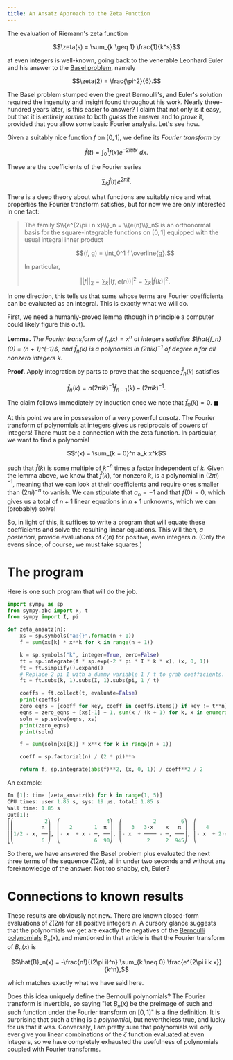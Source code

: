```yaml
---
title: An Ansatz Approach to the Zeta Function
---
```


The evaluation of Riemann's zeta function

$$\zeta(s) = \sum_{k \geq 1} \frac{1}{k^s}$$

at even integers is well-known, going back to the venerable Leonhard Euler and
his answer to the [Basel problem](https://en.wikipedia.org/wiki/Basel_problem),
namely

$$\zeta(2) = \frac{\pi^2}{6}.$$

The Basel problem stumped even the great Bernoulli's, and Euler's solution
required the ingenuity and insight found throughout his work. Nearly
three-hundred years later, is this easier to answer? I claim that not only is
it easy, but that it is *entirely routine* to both *guess* the answer and to
*prove* it, provided that you allow some basic Fourier analysis. Let's see how.

Given a suitably nice function $f$ on $[0, 1]$, we define its *Fourier
transform* by

$$\hat{f}(t) = \int_0^1 f(x) e^{-2\pi i t x}\ dx.$$

These are the coefficients of the Fourier series

$$\sum_k \hat{f}(t) e^{2\pi i t}.$$

There is a deep theory about what functions are suitably nice and what
properties the Fourier transform satisfies, but for now we are only interested
in one fact:

> The family $\\{e^{2\pi i n x}\\}_n = \\{e(n)\\}_n$ is an orthonormal basis for
the square-integrable functions on $[0, 1]$ equipped with the usual integral
inner product
>
>   $$(f, g) = \int_0^1 f \overline{g}.$$
>
> In particular,
>
> $$||f||_2 = \sum_k |(f, e(n))|^2 = \sum_k |\hat{f}(k)|^2.$$

In one direction, this tells us that sums whose terms are Fourier coefficients
can be evaluated as an integral. This is exactly what we will do.

First, we need a humanly-proved lemma (though in principle a computer could
likely figure this out).

**Lemma.** *The Fourier transform of $f_n(x) = x^n$ at integers satisfies
$\hat{f_n}(0) = (n + 1)^{-1}$, and $\hat{f}_n(k)$ is a polynomial in $(2\pi
i k)^{-1}$ of degree $n$ for all nonzero integers $k$.*

**Proof.** Apply integration by parts to prove that the sequence $\hat{f}_n(k)$
satisfies

$$\hat{f}_n(k) = n(2\pi i k)^{-1} \hat{f}_{n - 1}(k) - (2\pi i k)^{-1}.$$

The claim follows immediately by induction once we note that $\hat{f}_0(k)
= 0$. $\blacksquare$

At this point we are in possession of a very powerful *ansatz*. The Fourier
transform of polynomials at integers gives us reciprocals of powers of
integers! There must be a connection with the zeta function. In particular, we
want to find a polynomial

$$f(x) = \sum_{k = 0}^n a_k x^k$$

such that $\hat{f}(k)$ is some multiple of $k^{-n}$ times a factor independent
of $k$. Given the lemma above, we know that $\hat{f}(k)$, for nonzero $k$, is
a polynomial in $(2\pi i)^{-1}$, meaning that we can look at their coefficients
and require ones smaller than $(2\pi i)^{-n}$ to vanish. We can stipulate that
$a_n = -1$ and that $\hat{f}(0) = 0$, which gives us a total of $n + 1$ linear
equations in $n + 1$ unknowns, which we can (probably) solve!

So, in light of this, it suffices to write a program that will equate these
coefficients and solve the resulting linear equations. This will then, *a
posteriori*, provide evaluations of $\zeta(n)$ for positive, even integers $n$.
(Only the evens since, of course, we must take squares.)

# The program

Here is one such program that will do the job.

```python
import sympy as sp
from sympy.abc import x, t
from sympy import I, pi

def zeta_ansatz(n):
    xs = sp.symbols("a:{}".format(n + 1))
    f = sum(xs[k] * x**k for k in range(n + 1))

    k = sp.symbols("k", integer=True, zero=False)
    ft = sp.integrate(f * sp.exp(-2 * pi * I * k * x), (x, 0, 1))
    ft = ft.simplify().expand()
    # Replace 2 pi I with a dummy variable 1 / t to grab coefficients.
    ft = ft.subs(k, 1).subs(I, 1).subs(pi, 1 / t)

    coeffs = ft.collect(t, evaluate=False)
    print(coeffs)
    zero_eqns = [coeff for key, coeff in coeffs.items() if key != t**n]
    eqns = zero_eqns + [xs[-1] + 1, sum(x / (k + 1) for k, x in enumerate(xs))]
    soln = sp.solve(eqns, xs)
    print(zero_eqns)
    print(soln)

    f = sum(soln[xs[k]] * x**k for k in range(n + 1))

    coeff = sp.factorial(n) / (2 * pi)**n

    return f, sp.integrate(abs(f)**2, (x, 0, 1)) / coeff**2 / 2
```

An example:

```python
In [1]: time [zeta_ansatz(k) for k in range(1, 5)]
CPU times: user 1.85 s, sys: 19 µs, total: 1.85 s
Wall time: 1.85 s
Out[1]: 
⎡⎛          2⎞  ⎛               4⎞  ⎛          2        6⎞  ⎛                         8 ⎞⎤
⎢⎜         π ⎟  ⎜   2       1  π ⎟  ⎜   3   3⋅x    x   π ⎟  ⎜   4      3    2   1    π  ⎟⎥
⎢⎜1/2 - x, ──⎟, ⎜- x  + x - ─, ──⎟, ⎜- x  + ──── - ─, ───⎟, ⎜- x  + 2⋅x  - x  + ──, ────⎟⎥
⎣⎝         6 ⎠  ⎝           6  90⎠  ⎝        2     2  945⎠  ⎝                   30  9450⎠⎦
```

So there, we have answered the Basel problem plus evaluated the next three
terms of the sequence $\zeta(2n)$, all in under two seconds and without any
foreknowledge of the answer. Not too shabby, eh, Euler?

# Connections to known results

These results are obviously not new. There are known closed-form evaluations of
$\zeta(2n)$ for all positive integers $n$. A cursory glance suggests that the
polynomials we get are exactly the negatives of the [Bernoulli
polynomials](https://en.wikipedia.org/wiki/Bernoulli_polynomials#Representations)
$B_n(x)$, and mentioned in that article is that the Fourier transform of
$B_n(x)$ is

$$\hat{B}_n(x) = -\frac{n!}{(2\pi i)^n} \sum_{k \neq 0} \frac{e^{2\pi i k x}}{k^n},$$

which matches exactly what we have said here.

Does this idea uniquely define the Bernoulli polynomials? The Fourier transform
is invertible, so saying "let $B_n(x)$ be the preimage of such and such
function under the Fourier transform on $[0, 1]$" is a fine definition. It is
surprising that such a thing is a *polynomial*, but nevertheless true, and
lucky for us that it was. Conversely, I am pretty sure that polynomials will
only ever give you linear combinations of the $\zeta$ function evaluated at
even integers, so we have completely exhausted the usefulness of polynomials
coupled with Fourier transforms.
